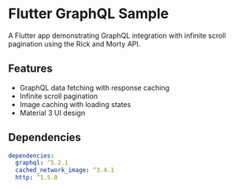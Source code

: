 # Flutter GraphQL Sample

A Flutter app demonstrating GraphQL integration with infinite scroll pagination using the Rick and Morty API.

## Features

- GraphQL data fetching with response caching
- Infinite scroll pagination
- Image caching with loading states
- Material 3 UI design

## Dependencies

```yaml
dependencies:
  graphql: ^5.2.1
  cached_network_image: ^3.4.1
  http: ^1.5.0
```


